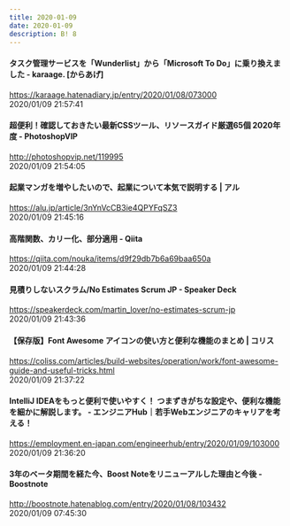 ```yaml
---
title: 2020-01-09
date: 2020-01-09
description: B! 8
---
```


#### タスク管理サービスを「Wunderlist」から「Microsoft To Do」に乗り換えました - karaage. [からあげ]
https://karaage.hatenadiary.jp/entry/2020/01/08/073000<br>
2020/01/09 21:57:41<br>


#### 超便利！確認しておきたい最新CSSツール、リソースガイド厳選65個 2020年度 - PhotoshopVIP
http://photoshopvip.net/119995<br>
2020/01/09 21:54:05<br>


#### 起業マンガを増やしたいので、起業について本気で説明する | アル
https://alu.jp/article/3nYnVcCB3ie4QPYFqSZ3<br>
2020/01/09 21:45:16<br>


#### 高階関数、カリー化、部分適用 - Qiita
https://qiita.com/nouka/items/d9f29db7b6a69baa650a<br>
2020/01/09 21:44:28<br>


#### 見積りしないスクラム/No Estimates Scrum JP - Speaker Deck
https://speakerdeck.com/martin_lover/no-estimates-scrum-jp<br>
2020/01/09 21:43:36<br>


####   【保存版】Font Awesome アイコンの使い方と便利な機能のまとめ | コリス
https://coliss.com/articles/build-websites/operation/work/font-awesome-guide-and-useful-tricks.html<br>
2020/01/09 21:37:22<br>


#### IntelliJ IDEAをもっと便利で使いやすく！ つまずきがちな設定や、便利な機能を細かに解説します。 - エンジニアHub｜若手Webエンジニアのキャリアを考える！
https://employment.en-japan.com/engineerhub/entry/2020/01/09/103000<br>
2020/01/09 21:36:20<br>


#### 3年のベータ期間を経た今、Boost Noteをリニューアルした理由と今後 - Boostnote
http://boostnote.hatenablog.com/entry/2020/01/08/103432<br>
2020/01/09 07:45:30<br>



